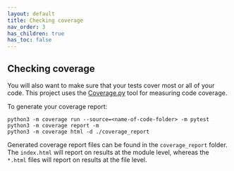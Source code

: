 ```yaml
---
layout: default
title: Checking coverage
nav_order: 3
has_children: true
has_toc: false
---
```

Checking coverage
-----------------
You will also want to make sure that your tests cover most or all of your code. This project uses the [Coverage.py](https://coverage.readthedocs.io/en/v4.5.x/) tool for measuring code coverage.

To generate your coverage report:
```
python3 -m coverage run --source=<name-of-code-folder> -m pytest
python3 -m coverage report -m
python3 -m coverage html -d ./coverage_report
```
Generated coverage report files can be found in the `coverage_report` folder. The `index.html` will report on results at the module level, whereas the `*.html` files will report on results at the file level.
